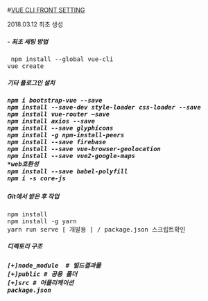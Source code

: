 #<u>VUE CLI FRONT SETTING</u>

2018.03.12 최초 생성

<h5>- 최초 세팅 방법</h5>
<pre>
 npm install --global vue-cli
vue create <preject_name>
</pre>

<h5>기타 플로그인 설치<h5>
<pre>
npm i bootstrap-vue --save
npm install --save-dev style-loader css-loader --save
npm install vue-router —save
npm install axios --save
npm install --save glyphicons
npm install -g npm-install-peers
npm install --save firebase
npm install --save vue-browser-geolocation
npm install --save vue2-google-maps
*web호환성
npm install --save babel-polyfill 
npm i -s core-js
</pre>

<h5>Git에서 받은 후 작업</h5>
<pre>
npm install 
npm install -g yarn
yarn run serve [ 개발용 ] / package.json 스크립트확인
</pre>

<h5>디렉토리 구조<h5>
<pre>
[+]node_module  # 빌드결과물
[+]public # 공용 폴더
[+]src # 어플리케이션
package.json
</pre>
